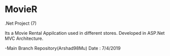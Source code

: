 # MovieR
.Net Project (7)

Its a Movie Rental Appilcation used in different stores. 
Developed in ASP.Net MVC Architecture.



-Main Branch Repository(Arshad98Mu) Date : 7/4/2019
